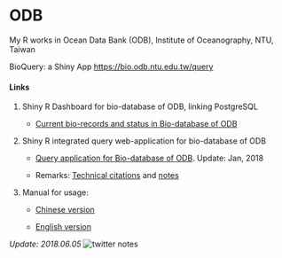 # ODB
My R works in Ocean Data Bank (ODB), Institute of Oceanography, NTU, Taiwan

BioQuery: a Shiny App <a href="https://bio.odb.ntu.edu.tw/query" target="_blank">https://bio.odb.ntu.edu.tw/query</a>

#### Links
1. Shiny R Dashboard for bio-database of ODB, linking PostgreSQL

    - <a href="http://www.odb.ntu.edu.tw/biology/?page_id=925">Current bio-records and status in Bio-database of ODB</a> 

2. Shiny R integrated query web-application for bio-database of ODB

    - <a href="http://bio.odb.ntu.edu.tw/query/">Query application for Bio-database of ODB</a>. Update: Jan, 2018
    
    - Remarks: <a href="http://bio.odb.ntu.edu.tw/index_tech_citations.html">Technical citations</a> and [notes](Techniques_ref01.md)

3. Manual for usage:
    - <a href="http://bio.odb.ntu.edu.tw/index.html">Chinese version</a>
    
    - <a href="http://bio.odb.ntu.edu.tw/index_en.html">English version</a>


_Update: 2018.06.05_
![twitter notes](https://pbs.twimg.com/media/De6PWyLUYAA5rdQ.jpg)

